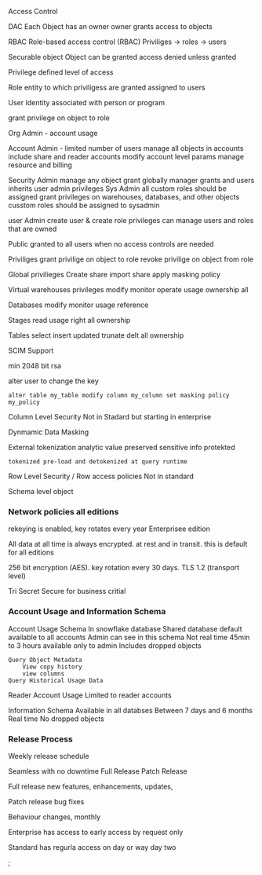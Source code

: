



Access Control

DAC
    Each Object has an owner
    owner grants access to objects

RBAC
    Role-based access control (RBAC)
    Priviliges -> roles -> users



Securable object
    Object can be granted
    access denied unless granted

Privilege
    defined level of access

Role
    entity to which priviligess are granted
    assigned to users

User
    Identity associated with person or program

grant privilege on object to role



Org Admin - account usage

Account Admin - limited number of users
    manage all objects in accounts
    include share and reader accounts
    modify account level params
    manage resource and billing

Security Admin
    manage any object grant globally
    manager grants and users
    inherits user admin privileges
Sys Admin
    all custom roles should be assigned
    grant privileges on warehouses, databases, and other objects
    cusstom roles should be assigned to sysadmin

user Admin
    create user & create role privileges
    can manage users and roles that are owned


Public
    granted to all users
    when no access controls are needed



Priviliges
    grant privilige on object to role
    revoke privilige on object from role

Global privilieges
    Create share
    import share
    apply masking policy


Virtual warehouses privileges
    modify
    monitor
    operate
    usage
    ownership
    all

Databases
    modify
    monitor
    usage
    reference

Stages
    read
    usage
    right
    all
    ownership


Tables
    select
    insert
    updated
    trunate
    delt
    all
    ownership



SCIM Support

min 2048 bit rsa

alter user to change the key

`alter table my_table modify column my_column set masking policy my_policy`

Column Level Security
    Not in Stadard but starting in enterprise


Dynmamic Data Masking

External tokenization
    analytic value preserved
    sensitive info protekted

    tokenized pre-load and detokenized at query runtime

Row Level Security / Row access policies
    Not in standard

Schema level object

### Network policies all editions

rekeying is enabled, key rotates every year
    Enterprisee edition

All data at all time is always encrypted. at rest and in transit. this is default for all editions


256 bit encryption (AES). key rotation every 30 days. TLS 1.2 (transport level)

Tri Secret Secure for business critial

### Account Usage and Information Schema

Account Usage Schema
    In snowflake database
    Shared database default available to all accounts
    Admin can see in this schema
    Not real time 45min to 3 hours
    available only to admin
    Includes dropped objects


    Query Object Metadata
        View copy history
        view columns
    Query Historical Usage Data

Reader Account Usage
    Limited to reader accounts

Information Schema
    Available in all databses
    Between 7 days and 6 months
    Real time
    No dropped objects


### Release Process

Weekly release schedule

Seamless with no downtime
    Full Release
    Patch Release

Full release new features, enhancements, updates,

Patch release bug fixes


Behaviour changes, monthly

Enterprise has access to early access by request only

Standard has regurla access on day or way day two





;
